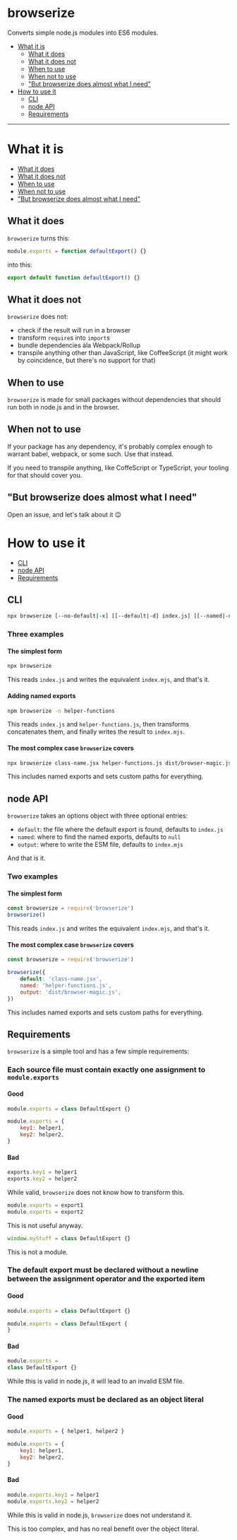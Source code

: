 # browserize
Converts simple node.js modules into ES6 modules.

+ [What it is](#what-it-is)
	+ [What it does](#what-it-does)
	+ [What it does not](#what-it-does-not)
	+ [When to use](#when-to-use)
	+ [When not to use](#when-not-to-use)
	+ ["But browserize does almost what I need"](#but-browserize-does-almost-what-i-need)
+ [How to use it](#how-to-use-it)
	+ [CLI](#cli)
	+ [node API](#node-api)
	+ [Requirements](#requirements)


----


# What it is
+ [What it does](#what-it-does)
+ [What it does not](#what-it-does-not)
+ [When to use](#when-to-use)
+ [When not to use](#when-not-to-use)
+ ["But browserize does almost what I need"](#but-browserize-does-almost-what-i-need)

## What it does
`browserize` turns this:
```js
module.exports = function defaultExport() {}
```

into this:
```js
export default function defaultExport() {}
```


## What it does not
`browserize` does not:
+ check if the result will run in a browser
+ transform `require`s into `import`s
+ bundle dependencies àla Webpack/Rollup
+ transpile anything other than JavaScript, like CoffeeScript (it might work by coincidence, but there's no support for that)

## When to use
`browserize` is made for small packages without dependencies that should run both in node.js and in the browser.

## When not to use
If your package has any dependency, it's probably complex enough to warrant babel, webpack, or some such. Use that instead.

If you need to transpile anything, like CoffeScript or TypeScript, your tooling for that should cover you.

## "But browserize does almost what I need"
Open an issue, and let's talk about it 😉


# How to use it
+ [CLI](#cli)
+ [node API](#node-api)
+ [Requirements](#requirements)


## CLI
```bash
npx browserize [--no-default|-x] [[--default|-d] index.js] [[--named|-n] helpers.js] [[--output|-o] index.mjs]
```

### Three examples
#### The simplest form
```sh
npx browserize
```

This reads `index.js` and writes the equivalent `index.mjs`, and that's it.


#### Adding named exports
```sh
npm browserize -n helper-functions
```

This reads `index.js` and `helper-functions.js`, then transforms concatenates them, and finally writes the result to `index.mjs`.


#### The most complex case `browserize` covers
```sh
npx browserize class-name.jsx helper-functions.js dist/browser-magic.js
```

This includes named exports and sets custom paths for everything.


## node API
`browserize` takes an options object with three optional entries:
+ `default`: the file where the default export is found, defaults to `index.js`
+ `named`: where to find the named exports, defaults to `null`
+ `output`: where to write the ESM file, defaults to `index.mjs`

And that is it.

### Two examples
#### The simplest form
```js
const browserize = require('browserize')
browserize()
```
This reads `index.js` and writes the equivalent `index.mjs`, and that's it.


#### The most complex case `browserize` covers
```js
const browserize = require('browserize')

browserize({
	default: 'class-name.jsx',
	named: 'helper-functions.js',
	output: 'dist/browser-magic.js',
})
```

This includes named exports and sets custom paths for everything.


## Requirements
`browserize` is a simple tool and has a few simple requirements:

### Each source file must contain exactly one assignment to `module.exports`
#### Good
```js
module.exports = class DefaultExport {}
```
```js
module.exports = {
	key1: helper1,
	key2: helper2,
}
```

#### Bad
```js
exports.key1 = helper1
exports.key2 = helper2
```
While valid, `browserize` does not know how to transform this.

```js
module.exports = export1
module.exports = export2
```
This is not useful anyway.

```js
window.myStuff = class DefaultExport {}
```
This is not a module.

### The default export must be declared without a newline between the assignment operator and the exported item
#### Good
```js
module.exports = class DefaultExport {}
```
```js
module.exports = class DefaultExport {
}
```

#### Bad
```js
module.exports =
class DefaultExport {}
```
While this is valid in node.js, it will lead to an invalid ESM file.

### The named exports must be declared as an object literal
#### Good
```js
module.exports = { helper1, helper2 }
```
```js
module.exports = {
	key1: helper1,
	key2: helper2,
}
```

#### Bad
```js
module.exports.key1 = helper1
module.exports.key2 = helper2
```
While this is valid in node.js, `browserize` does not understand it.

This is too complex, and has no real benefit over the object literal.
